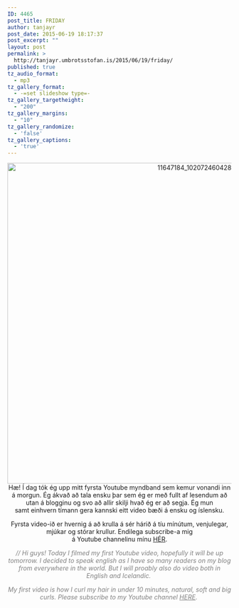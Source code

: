 ```yaml
---
ID: 4465
post_title: FRIDAY
author: tanjayr
post_date: 2015-06-19 18:17:37
post_excerpt: ""
layout: post
permalink: >
  http://tanjayr.umbrotsstofan.is/2015/06/19/friday/
published: true
tz_audio_format:
  - mp3
tz_gallery_format:
  - -=set slideshow type=-
tz_gallery_targetheight:
  - "200"
tz_gallery_margins:
  - "10"
tz_gallery_randomize:
  - 'false'
tz_gallery_captions:
  - 'true'
---
```

<p style="text-align: center;"><img class="aligncenter size-full wp-image-4466" src="http://www.tanjayr.com/wp-content/uploads/2015/06/11647184_10207246042816511_1769527522_n.jpg" alt="11647184_10207246042816511_1769527522_n" width="960" height="720" /><span class="nwe">Hæ</span>! Í dag tók ég upp mitt fyrsta <span class="nwe">Youtube</span> myndband sem kemur vonandi inn á morgun. Ég ákvað að tala ensku þar sem ég er með fullt af lesendum að utan á blogginu og svo að allir skilji hvað ég er að segja. Ég mun samt einhvern tímann gera kannski eitt <span class="nwe">video</span> bæði á ensku og íslensku.</p>
<p style="text-align: center;">Fyrsta <span class="nwe">video-ið</span> er hvernig á að krulla á sér hárið á tíu mínútum, venjulegar, mjúkar og stórar krullur. Endilega <span class="nwe">subscribe-a</span> mig á <span class="nwe">Youtube</span> <span class="nwe">channelinu</span> mínu <a href="https://www.youtube.com/channel/UCscKTYQL4iOO4oz-mAwf4fg" target="_blank">HÉR</a>.</p>
<p style="text-align: center;"><em><span style="color: #808080;">// Hi guys! Today I filmed my first Youtube video, hopefully it will be up tomorrow. I decided to speak english as I have so many readers on my blog from everywhere in the world. But I will proably also do video both in English and Icelandic. </span></em></p>
<p style="text-align: center;"><em><span style="color: #808080;">My first video is how I curl my hair in under 10 minutes, natural, soft and big curls. Please subscribe to my Youtube channel <a style="color: #808080;" href="https://www.youtube.com/channel/UCscKTYQL4iOO4oz-mAwf4fg" target="_blank">HERE</a>. </span></em></p>